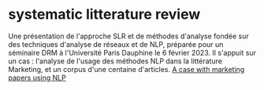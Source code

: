 # systematic litterature review 

Une présentation de l'approche SLR et de méthodes d'analyse fondée sur des techniques d'analyse de réseaux et de NLP, préparée pour un séminaire DRM à l'Université Paris Dauphine le 6 février 2023. Il s'appuit sur un cas : l'analyse de l'usage des méthodes NLP dans la littérature Marketing, et un corpus d'une centaine d'articles.
[A case with marketing papers using NLP](https://github.com/BenaventC/systematic-litterature-review/blob/main/SLR.pdf)
